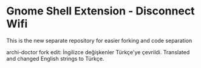 # Gnome Shell Extension - Disconnect Wifi
This is the new separate repository for easier forking and code separation

archi-doctor fork edit: 
İngilizce değişkenler Türkçe'ye çevrildi.
Translated and changed English strings to Türkçe.
